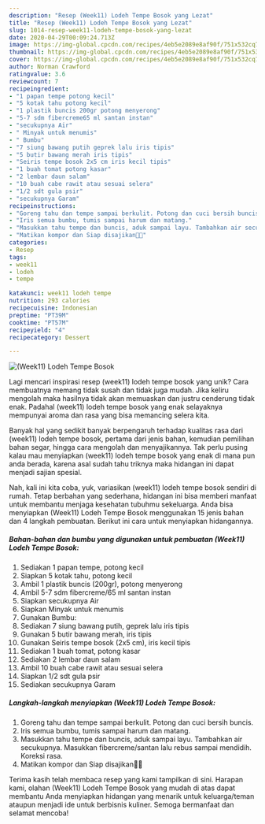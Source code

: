 ```yaml
---
description: "Resep (Week11) Lodeh Tempe Bosok yang Lezat"
title: "Resep (Week11) Lodeh Tempe Bosok yang Lezat"
slug: 1014-resep-week11-lodeh-tempe-bosok-yang-lezat
date: 2020-04-29T00:09:24.713Z
image: https://img-global.cpcdn.com/recipes/4eb5e2089e8af90f/751x532cq70/week11-lodeh-tempe-bosok-foto-resep-utama.jpg
thumbnail: https://img-global.cpcdn.com/recipes/4eb5e2089e8af90f/751x532cq70/week11-lodeh-tempe-bosok-foto-resep-utama.jpg
cover: https://img-global.cpcdn.com/recipes/4eb5e2089e8af90f/751x532cq70/week11-lodeh-tempe-bosok-foto-resep-utama.jpg
author: Norman Crawford
ratingvalue: 3.6
reviewcount: 7
recipeingredient:
- "1 papan tempe potong kecil"
- "5 kotak tahu potong kecil"
- "1 plastik buncis 200gr potong menyerong"
- "5-7 sdm fibercreme65 ml santan instan"
- "secukupnya Air"
- " Minyak untuk menumis"
- " Bumbu"
- "7 siung bawang putih geprek lalu iris tipis"
- "5 butir bawang merah iris tipis"
- "Seiris tempe bosok 2x5 cm iris kecil tipis"
- "1 buah tomat potong kasar"
- "2 lembar daun salam"
- "10 buah cabe rawit atau sesuai selera"
- "1/2 sdt gula psir"
- "secukupnya Garam"
recipeinstructions:
- "Goreng tahu dan tempe sampai berkulit. Potong dan cuci bersih buncis."
- "Iris semua bumbu, tumis sampai harum dan matang."
- "Masukkan tahu tempe dan buncis, aduk sampai layu. Tambahkan air secukupnya. Masukkan fibercreme/santan lalu rebus sampai mendidih. Koreksi rasa."
- "Matikan kompor dan Siap disajikan🤤🤤"
categories:
- Resep
tags:
- week11
- lodeh
- tempe

katakunci: week11 lodeh tempe 
nutrition: 293 calories
recipecuisine: Indonesian
preptime: "PT39M"
cooktime: "PT57M"
recipeyield: "4"
recipecategory: Dessert

---
```



![(Week11) Lodeh Tempe Bosok](https://img-global.cpcdn.com/recipes/4eb5e2089e8af90f/751x532cq70/week11-lodeh-tempe-bosok-foto-resep-utama.jpg)

Lagi mencari inspirasi resep (week11) lodeh tempe bosok yang unik? Cara membuatnya memang tidak susah dan tidak juga mudah. Jika keliru mengolah maka hasilnya tidak akan memuaskan dan justru cenderung tidak enak. Padahal (week11) lodeh tempe bosok yang enak selayaknya mempunyai aroma dan rasa yang bisa memancing selera kita.

Banyak hal yang sedikit banyak berpengaruh terhadap kualitas rasa dari (week11) lodeh tempe bosok, pertama dari jenis bahan, kemudian pemilihan bahan segar, hingga cara mengolah dan menyajikannya. Tak perlu pusing kalau mau menyiapkan (week11) lodeh tempe bosok yang enak di mana pun anda berada, karena asal sudah tahu triknya maka hidangan ini dapat menjadi sajian spesial.




Nah, kali ini kita coba, yuk, variasikan (week11) lodeh tempe bosok sendiri di rumah. Tetap berbahan yang sederhana, hidangan ini bisa memberi manfaat untuk membantu menjaga kesehatan tubuhmu sekeluarga. Anda bisa menyiapkan (Week11) Lodeh Tempe Bosok menggunakan 15 jenis bahan dan 4 langkah pembuatan. Berikut ini cara untuk menyiapkan hidangannya.

<!--inarticleads1-->

##### Bahan-bahan dan bumbu yang digunakan untuk pembuatan (Week11) Lodeh Tempe Bosok:

1. Sediakan 1 papan tempe, potong kecil
1. Siapkan 5 kotak tahu, potong kecil
1. Ambil 1 plastik buncis (200gr), potong menyerong
1. Ambil 5-7 sdm fibercreme/65 ml santan instan
1. Siapkan secukupnya Air
1. Siapkan  Minyak untuk menumis
1. Gunakan  Bumbu:
1. Sediakan 7 siung bawang putih, geprek lalu iris tipis
1. Gunakan 5 butir bawang merah, iris tipis
1. Gunakan Seiris tempe bosok (2x5 cm), iris kecil tipis
1. Sediakan 1 buah tomat, potong kasar
1. Sediakan 2 lembar daun salam
1. Ambil 10 buah cabe rawit atau sesuai selera
1. Siapkan 1/2 sdt gula psir
1. Sediakan secukupnya Garam




<!--inarticleads2-->

##### Langkah-langkah menyiapkan (Week11) Lodeh Tempe Bosok:

1. Goreng tahu dan tempe sampai berkulit. Potong dan cuci bersih buncis.
1. Iris semua bumbu, tumis sampai harum dan matang.
1. Masukkan tahu tempe dan buncis, aduk sampai layu. Tambahkan air secukupnya. Masukkan fibercreme/santan lalu rebus sampai mendidih. Koreksi rasa.
1. Matikan kompor dan Siap disajikan🤤🤤




Terima kasih telah membaca resep yang kami tampilkan di sini. Harapan kami, olahan (Week11) Lodeh Tempe Bosok yang mudah di atas dapat membantu Anda menyiapkan hidangan yang menarik untuk keluarga/teman ataupun menjadi ide untuk berbisnis kuliner. Semoga bermanfaat dan selamat mencoba!
